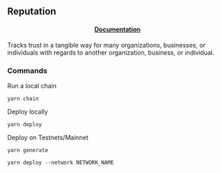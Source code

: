 ## Reputation

<h4 align="center">
  <a href="https://hotmanics.github.io/reputation-and-roles-monorepo-documentation/">Documentation</a>
</h4>

Tracks trust in a tangible way for many organizations, businesses, or individuals with regards to another organization, business, or individual.

### Commands

Run a local chain

`yarn chain`

Deploy locally

`yarn deploy`

Deploy on Testnets/Mainnet

`yarn generate`

`yarn deploy --network NETWORK_NAME`